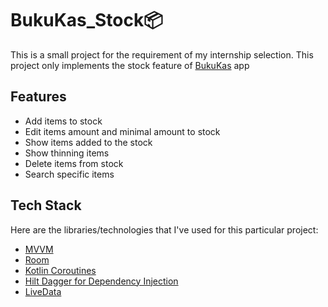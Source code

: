 # BukuKas_Stock📦

This is a small project for the requirement of my internship selection. This project only implements the stock feature of [BukuKas](https://bukukas.co.id/) app 


## Features

 - Add items to stock
 - Edit items amount and minimal amount to stock
 - Show items added to the stock
 - Show thinning items
 - Delete items from stock
 - Search specific items

## Tech Stack

Here are the libraries/technologies that I've used for this particular project:

 - [MVVM](https://developer.android.com/jetpack/guide?gclid=CjwKCAjwj6SEBhAOEiwAvFRuKATRr0u0-tZSf7u9tupuHatiNqIQUf9PzT7GOniPp_4AfOnhwA55txoC-GUQAvD_BwE&gclsrc=aw.ds)
 - [Room](https://developer.android.com/jetpack/androidx/releases/room?gclid=CjwKCAjwj6SEBhAOEiwAvFRuKNrpuH7395Goyu69s6HkLxMRVvVgY7Iz69cKdFT4ztFFfan7Su4mUBoCUGkQAvD_BwE&gclsrc=aw.ds)
 - [Kotlin Coroutines](https://developer.android.com/kotlin/coroutines?gclid=CjwKCAjwj6SEBhAOEiwAvFRuKCviOMS_FDFgDH2fjKImDGGnkrCXcVp7aFi1uqP1D-yqtddKOABGdRoCIfcQAvD_BwE&gclsrc=aw.ds)
 - [Hilt Dagger for Dependency Injection](https://developer.android.com/training/dependency-injection/hilt-android)
 - [LiveData](https://developer.android.com/topic/libraries/architecture/livedata)

